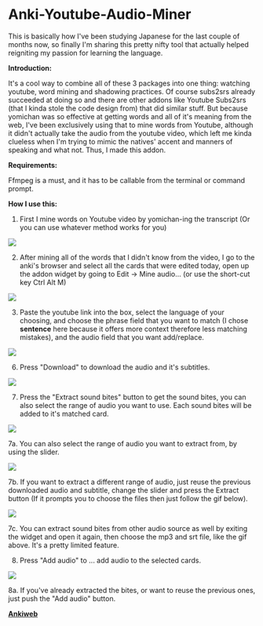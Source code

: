 # Anki-Youtube-Audio-Miner
This is basically how I've been studying Japanese for the last couple of months now, so finally I'm sharing this pretty nifty tool that actually helped reigniting my passion for learning the language. 

<strong>Introduction:</strong>

It's a cool way to combine all of these 3 packages into one thing: watching youtube, word mining and shadowing practices. Of course subs2srs already succeeded at doing so and there are other addons like Youtube Subs2srs (that I kinda stole the code design from) that did similar stuff. But because yomichan was so effective at getting words and all of it's meaning from the web, I've been exclusively using that to mine words from Youtube, although it didn't actually take the audio from the youtube video, which left me kinda clueless when I'm trying to mimic the natives' accent and manners of speaking and what not. Thus, I made this addon.


<strong>Requirements:</strong> 

Ffmpeg is a must, and it has to be callable from the terminal or command prompt.


<strong>How I use this:</strong> 

1. First I mine words on Youtube video by yomichan-ing the transcript (Or you can use whatever method works for you)

<img src="https://raw.githubusercontent.com/quanganhquanganh/Anki-Youtube-Audio-Miner/master/doc/yomichan.gif">


2. After mining all of the words that I didn't know from the video, I go to the anki's browser and select all the cards that were edited today, open up the addon widget by going to Edit -&gt; Mine audio... (or use the short-cut key Ctrl Alt M) 

<img src="https://raw.githubusercontent.com/quanganhquanganh/Anki-Youtube-Audio-Miner/master/doc/openmw.gif">


3. Paste the youtube link into the box, select the language of your choosing, and choose the phrase field that you want to match (I chose <strong>sentence</strong> here because it offers more context therefore less matching mistakes), and the audio field that you want add/replace.

<img src="https://raw.githubusercontent.com/quanganhquanganh/Anki-Youtube-Audio-Miner/master/doc/setupmw.gif">


6. Press "Download" to download the audio and it's subtitles.

<img src="https://raw.githubusercontent.com/quanganhquanganh/Anki-Youtube-Audio-Miner/master/doc/download.gif">


7. Press the "Extract sound bites" button to get the sound bites, you can also select the range of audio you want to use. Each sound bites will be added to it's matched card.

<img src="https://raw.githubusercontent.com/quanganhquanganh/Anki-Youtube-Audio-Miner/master/doc/process1.gif">


7a. You can also select the range of audio you want to extract from, by using the slider.

<img src="https://raw.githubusercontent.com/quanganhquanganh/Anki-Youtube-Audio-Miner/master/doc/process2.gif">


7b. If you want to extract a different range of audio, just reuse the previous downloaded audio and subtitle, change the slider and press the Extract button (If it prompts you to choose the files then just follow the gif below).

<img src="https://raw.githubusercontent.com/quanganhquanganh/Anki-Youtube-Audio-Miner/master/doc/process3.gif">


7c. You can extract sound bites from other audio source as well by exiting the widget and open it again, then choose the mp3 and srt file, like the gif above. It's a pretty limited feature.

8. Press "Add audio" to ... add audio to the selected cards.

<img src="https://raw.githubusercontent.com/quanganhquanganh/Anki-Youtube-Audio-Miner/master/doc/addaudio.gif">


8a. If you've already extracted the bites, or want to reuse the previous ones, just push the "Add audio" button.

<a href="https://ankiweb.net/shared/info/1186808928"><strong>Ankiweb</strong></a>

